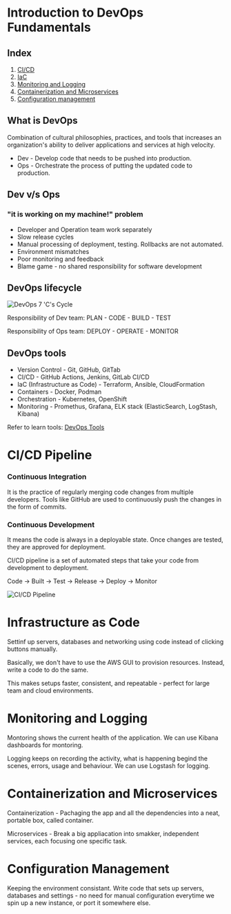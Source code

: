 # Introduction to DevOps Fundamentals

## Index

1. [CI/CD](#cicd-pipeline)
2. [IaC](#infrastructure-as-code)
3. [Monitoring and Logging](#monitoring-and-logging)
4. [Containerization and Microservices](#containerization-and-microservices)
5. [Configuration management](#configuration-management)

## What is DevOps

Combination of cultural philosophies, practices, and tools that increases an organization's ability to deliver applications and services at high velocity.

- Dev - Develop code that needs to be pushed into production.
- Ops - Orchestrate the process of putting the updated code to production.

## Dev v/s Ops

### "it is working on my machine!" problem

- Developer and Operation team work separately
- Slow release cycles
- Manual processing of deployment, testing. Rollbacks are not automated.
- Environment mismatches
- Poor monitoring and feedback
- Blame game - no shared responsibility for software development

## DevOps lifecycle

![DevOps 7 'C's Cycle](https://cms-cdn.katalon.com/7cs_of_devops_lifecycle_09484f6808.png)

Responsibility of Dev team: PLAN - CODE - BUILD - TEST

Responsibility of Ops team: DEPLOY - OPERATE - MONITOR

## DevOps tools

- Version Control - Git, GitHub, GitTab
- CI/CD - GitHub Actions, Jenkins, GitLab CI/CD
- IaC (Infrastructure as Code) - Terraform, Ansible, CloudFormation
- Containers - Docker, Podman
- Orchestration - Kubernetes, OpenShift
- Monitoring - Promethus, Grafana, ELK stack (ElasticSearch, LogStash, Kibana)


Refer to learn tools: [DevOps Tools](https://github.com/techiescamp/devops-tools)

# CI/CD Pipeline

### Continuous Integration

It is the practice of regularly merging code changes from multiple developers. Tools like GitHub are used to continuously push the changes in the form of commits.

### Continuous Development

It means the code is always in a deployable state. Once changes are tested, they are approved for deployment.

CI/CD pipeline is a set of automated steps that take your code from development to deployment.

Code -> Built -> Test -> Release -> Deploy -> Monitor

![CI/CD Pipeline](https://zd-brightspot.s3.us-east-1.amazonaws.com/wp-content/uploads/2022/04/01113503/74-1.png)


# Infrastructure as Code

Settinf up servers, databases and networking using code instead of clicking buttons manually.

Basically, we don't have to use the AWS GUI to provision resources. Instead, write a code to do the same.

This makes setups faster, consistent, and repeatable - perfect for large team and cloud environments.

# Monitoring and Logging

Montoring shows the current health of the application.
We can use Kibana dashboards for montoring.

Logging keeps on recording the activity, what is happening begind the scenes, errors, usage and behaviour.
We can use Logstash for logging.

# Containerization and Microservices

Containerization - Pachaging the app and all the dependencies into a neat, portable box, called container.

Microservices - Break a big appliacation into smakker, independent services, each focusing one specific task.

# Configuration Management

Keeping the environment consistant. Write code that sets up servers, databases and settings - no need for manual configuration everytime we spin up a new instance, or port it somewhere else.

